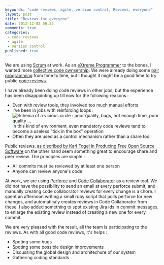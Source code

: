 ```yaml
---
keywords: "code reviews, agile, version control, Reviews, everyone"
layout: post
title: "Reviews for everyone"
date: 2013-12-02 06:33
comments: true
categories:
 - code reviews
 - agile
 - version control
published: true
---
```

We are using [Scrum](http://www.scrum.org) at work. As an [eXtreme Programmer](http://www.extremeprogramming.org/) to the bones, I wanted more [collective code ownsership](http://www.extremeprogramming.org/rules/collective.html). We were already doing some [pair programming](http://en.wikipedia.org/wiki/Pair_programming) from time to time, but I thought it might be a good time to try public [code reviews](http://en.wikipedia.org/wiki/Code_review).

I have already been doing code reviews in other jobs, but the experience has been disappointing up till now for the following reasons :

* Even with review tools, they involved too much manual efforts
* I've been in jobs with reinforcing loops :
![Schema of a vicious circle : poor quality, bugs, not enough time, poor quality ... ]({{site.url}}/imgs/2013-12-02-reviews-for-everyone/graph.png)
In this kind of environment, even mandatory code reviews tend to become a useless "tick in the box" operation
* Often they are used as a control mechanism rather than a share tool

Public reviews, [as discribed by Karl Fogel in Producing Free Open Source Software](http://producingoss.com/en/setting-tone.html#code-review) on the other hand seem something great to encourage share and peer review. The principles are simple :

* All commits must be reviewed by at least one person
* Anyone can review anyone's code

At work, we are using [Perforce](http://www.perforce.com) and [Code Collaborator](http://smartbear.com/products/software-development/code-review/) as a review tool. We did not have the possibility to send an email at every perforce submit, and manually creating code collaborator reviews for every change is a chore. I spent an afternoon writing a small ruby script that polls perforce for new changes, and automaticaly creates reviews in Code Collaborator from these. I also added something to spot existing Jira ids in commit messages, to enlarge the existing review instead of creating a new one for every commit.

We are very pleased with the result, all the team is participating to the reviews. As with all good code reviews, it's helps :

* Spoting some bugs
* Spoting some possible design improvements
* Discussing the global design and architechure of our system
* Gathering coding standards
